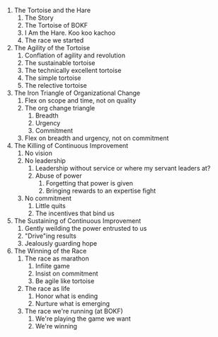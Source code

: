 1. The Tortoise and the Hare
    1. The Story
    2. The Tortoise of BOKF
    3. I Am the Hare. Koo koo kachoo
    4. The race we started
2. The Agility of the Tortoise
    1. Conflation of agility and revolution
    2. The sustainable tortoise
    3. The technically excellent tortoise
    4. The simple tortoise
    5. The relective tortoise
3. The Iron Triangle of Organizational Change
    1. Flex on scope and time, not on quality
    2. The org change triangle
        1. Breadth
        2. Urgency
        3. Commitment
    3. Flex on breadth and urgency, not on commitment
4. The Killing of Continuous Improvement
    1. No vision
    2. No leadership
        1. Leadership without service or where my servant leaders at?
        2. Abuse of power
            1. Forgetting that power is given
            2. Bringing rewards to an expertise fight
    3. No commitment
        1. Little quits
        2. The incentives that bind us
5. The Sustaining of Continuous Improvement 
    1. Gently weilding the power entrusted to us
    2. "Drive"ing results
    3. Jealously guarding hope
6. The Winning of the Race
    1. The race as marathon
        1. Infiite game
        2. Insist on commitment
        3. Be agile like tortoise
    2. The race as life
        1. Honor what is ending 
        2. Nurture what is emerging 
    3. The race we're running (at BOKF)
        1. We're playing the game we want
        2. We're winning